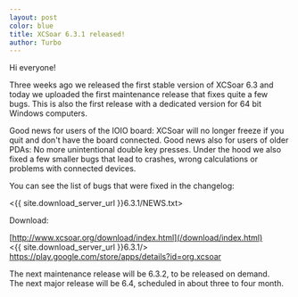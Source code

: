 ```yaml
---
layout: post
color: blue
title: XCSoar 6.3.1 released!
author: Turbo
---
```

Hi everyone!

Three weeks ago we released the first stable version of XCSoar 6.3 and today
we uploaded the first maintenance release that fixes quite a few bugs. This
is also the first release with a dedicated version for 64 bit Windows computers.

Good news for users of the IOIO board: XCSoar will no longer freeze if you
quit and don't have the board connected. Good news also for users of older
PDAs: No more unintentional double key presses. Under the hood we also fixed
a few smaller bugs that lead to crashes, wrong calculations or problems with
connected devices.

You can see the list of bugs that were fixed in the changelog:

 <{{ site.download_server_url }}6.3.1/NEWS.txt>

Download:

 [http://www.xcsoar.org/download/index.html](/download/index.html)  
 <{{ site.download_server_url }}6.3.1/>  
 <https://play.google.com/store/apps/details?id=org.xcsoar>

The next maintenance release will be 6.3.2, to be released on demand.  
The next major release will be 6.4, scheduled in about three to four month.
